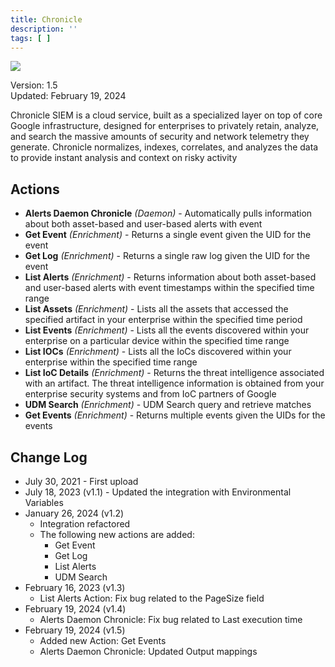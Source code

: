 ```yaml
---
title: Chronicle
description: ''
tags: [ ]
---
```


![](/img/platform-services/automation-service/app-central/logos/google.png)

Version: 1.5  
Updated: February 19, 2024

Chronicle SIEM is a cloud service, built as a specialized layer on top of core Google infrastructure, designed for
enterprises to privately retain, analyze, and search the massive amounts of security and network telemetry they
generate. Chronicle normalizes, indexes, correlates, and analyzes the data to provide instant analysis and context on
risky activity

## Actions

* **Alerts Daemon Chronicle** *(Daemon)* - Automatically pulls information about both asset-based and user-based alerts
  with event
* **Get Event** *(Enrichment)* - Returns a single event given the UID for the event
* **Get Log** *(Enrichment)* - Returns a single raw log given the UID for the event
* **List Alerts** *(Enrichment)* - Returns information about both asset-based and user-based alerts with event
  timestamps within the specified time range
* **List Assets** *(Enrichment)* - Lists all the assets that accessed the specified artifact in your enterprise within
  the specified time period
* **List Events** *(Enrichment)* - Lists all the events discovered within your enterprise on a particular device within
  the specified time range
* **List IOCs** *(Enrichment)* - Lists all the IoCs discovered within your enterprise within the specified time range
* **List IoC Details** *(Enrichment)* - Returns the threat intelligence associated with an artifact. The threat
  intelligence information is obtained from your enterprise security systems and from IoC partners of Google
* **UDM Search** *(Enrichment)* - UDM Search query and retrieve matches
* **Get Events** *(Enrichment)* - Returns multiple events given the UIDs for the events

## Change Log

* July 30, 2021 - First upload
* July 18, 2023 (v1.1) - Updated the integration with Environmental Variables
* January 26, 2024 (v1.2)
    * Integration refactored
    * The following new actions are added:
        * Get Event
        * Get Log
        * List Alerts
        * UDM Search
* February 16, 2023 (v1.3)
    * List Alerts Action: Fix bug related to the PageSize field
* February 19, 2024 (v1.4)
    * Alerts Daemon Chronicle: Fix bug related to Last execution time
* February 19, 2024 (v1.5)
    * Added new Action: Get Events
    * Alerts Daemon Chronicle: Updated Output mappings